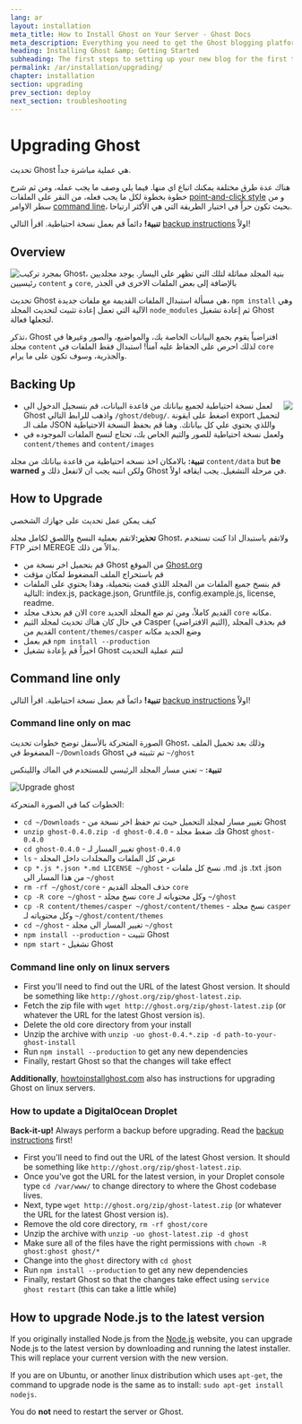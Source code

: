 ```yaml
---
lang: ar
layout: installation
meta_title: How to Install Ghost on Your Server - Ghost Docs
meta_description: Everything you need to get the Ghost blogging platform up and running on your local or remote environement.
heading: Installing Ghost &amp; Getting Started
subheading: The first steps to setting up your new blog for the first time.
permalink: /ar/installation/upgrading/
chapter: installation
section: upgrading
prev_section: deploy
next_section: troubleshooting
---
```


# Upgrading Ghost <a id="upgrade"></a>

تحديث Ghost هي عملية مباشرة جداً.

هناك عدة طرق مختلفة يمكنك اتباع اي منها. فيما يلي وصف ما يجب عمله، ومن ثم شرح خطوة بخطوة لكل ما يجب فعله، من النقر على الملفات [point-and-click style](#how-to) و من سطر الاوامر [command line](#cli)، بحيث تكون حراً في اختيار الطريقة التي هي الأكثر ارتياحا.

<p class="note"><strong>تنبية!</strong> دائماً قم بعمل نسخة احتياطية. اقرأ التالي <a href="#backing-up">backup instructions</a> اولاً!</p>

## Overview

<img src="https://s3-eu-west-1.amazonaws.com/ghost-website-cdn/folder-structure.png" style="float:left" />

بمجرد تركيب Ghost، بنية المجلد مماثلة لتلك التي تظهر على اليسار. يوجد مجلديين رئيسيين <code class="path">content</code> و <code class="path">core</code>, بالإضافة إلى بعض الملفات الاخرى في الجذر

تحديث Ghost هي مسألة استبدال الملفات القديمة مع ملفات جديدة، `npm install` وهي الآلية التي تعمل إعادة تثبيت لتحديث المجلد <code class="path">node_modules</code> ثم إعادة تشغيل Ghost لتجعلها فعالة.

تذكر، Ghost افتراضياً يقوم بجمع البيانات الخاصة بك، والمواضيع، والصور وغيرها في مجلد <code class="path">content</code> لذلك احرص على الحفاظ عليه آمناً! استبدال فقط الملفات في <code class="path">core</code> والجذرية، وسوف تكون على ما يرام.

## Backing Up <a id="backing-up"></a>

<img src="https://s3-eu-west-1.amazonaws.com/ghost-website-cdn/export.png" style="float:right" />

*   لعمل نسخة احتياطية لجميع بياناتك من قاعدة البيانات، قم بتسجيل الدخول الى Ghost واذهب للرابط التالي <code class="path">/ghost/debug/</code>. اضغط على ايقونة export لتحميل ملف الـ JSON واللذي يحتوي علي كل بياناتك. وهنا قم بحفظ النسخة الاحتياطية
*   ولعمل نسخة احتياطية للصور والثيم الخاص بك، تحتاج لنسخ الملفات الموجوده في <code class="path">content/themes</code> and <code class="path">content/images</code>

<p class="note"><strong>تنبية:</strong>  بالامكان اخذ نسخه احتياطية من قاعدة بياناتك من مجلد <code class="path">content/data</code> but <strong>be warned</strong> ولكن انتبه يجب ان لاتفعل ذلك و Ghost في مرحلة التشغيل. يجب ايقافه اولاً.</p>


## How to Upgrade <a id="how-to"></a>

كيف يمكن عمل تحديث على جهازك الشخصي

<p class="warn"><strong>تحذير:</strong>لاتقم بعملية النسخ واللصق لكامل مجلد Ghost، ولاتقم باستبدال اذا كنت تستخدم FTP اختر MEREGE بدالاً من ذلك.</p>

*   قم بتحميل اخر نسخة من Ghost من الموقع [Ghost.org](http://ghost.org/download/)
*   قم باستخراج الملف المضغوط لمكان مؤقت
*   قم بنسخ جميع الملفات من المجلد اللذي قمت بتحميلة، وهذا يحتوي على الملفات التالية: index.js, package.json, Gruntfile.js, config.example.js, license, readme.
*   الان قم بحذف مجلد <code class="path">core</code> القديم كاملاً، ومن ثم ضع المجلد الجديد <code class="path">core</code> مكانه.
*   في حال كان هناك تحديث لمجلد الثيم Casper (الثيم الافتراضي), قم بحذف المجلد القديم من <code class="path">content/themes/casper</code> وضع الجديد مكانه
*   قم بعمل `npm install --production`
*   اخيراً قم بإعادة تشغيل Ghost لتتم عملية التحديث

## Command line only <a id="cli"></a>

<p class="note"><strong>تنبية!</strong> دائماً قم بعمل نسخة احتياطية. اقرأ التالي <a href="#backing-up">backup instructions</a> اولاً!</p>

### Command line only on mac <a id="cli-mac"></a>

الصورة المتحركة بالأسفل توضح خطوات تحديث Ghost، وذلك بعد تحميل الملف المضغوط في <code class="path">~/Downloads</code> Ghost تم تثبيته في <code class="path">~/ghost</code> 

<span class="note">**تنبية:** `~` تعني مسار المجلد الرئيسي للمستخدم في الماك واللينكس</span>

![Upgrade ghost](https://s3-eu-west-1.amazonaws.com/ghost-website-cdn/mac-update.gif)

الخطوات كما في الصورة المتحركة:

*   <code class="path">cd ~/Downloads</code> - تغيير مسار لمجلد التحميل حيث تم حفظ اخر نسخة من Ghost
*   `unzip ghost-0.4.0.zip -d ghost-0.4.0` - فك ضغط مجلد Ghost <code class="path">ghost-0.4.0</code>
*   <code class="path">cd ghost-0.4.0</code> - تغيير المسار لـ <code class="path">ghost-0.4.0</code>
*   `ls` - عرض كل الملفات والمجلدات داخل المجلد
*   `cp *.js *.json *.md LICENSE ~/ghost` - نسخ كل ملفات .md .js .txt .json من هذا المسار الى <code class="path">~/ghost</code>
*   `rm -rf ~/ghost/core` - حذف المجلد القديم <code class="path">core</code>
*   `cp -R core ~/ghost` - نسخ مجلد <code class="path">core</code> وكل محتوياته لـ <code class="path">~/ghost</code>
*   `cp -R content/themes/casper ~/ghost/content/themes` - نسخ مجلد <code class="path">casper</code> وكل محتوياته لـ <code class="path">~/ghost/content/themes</code>
*   `cd ~/ghost` - تغيير المسار الى مجلد <code class="path">~/ghost</code>
*   `npm install --production` - تثبيت Ghost
*   `npm start` - تشغيل Ghost

### Command line only on linux servers <a id="cli-server"></a>

*   First you'll need to find out the URL of the latest Ghost version. It should be something like `http://ghost.org/zip/ghost-latest.zip`.
*   Fetch the zip file with `wget http://ghost.org/zip/ghost-latest.zip` (or whatever the URL for the latest Ghost version is).
*   Delete the old core directory from your install
*   Unzip the archive with `unzip -uo ghost-0.4.*.zip -d path-to-your-ghost-install`
*   Run `npm install --production` to get any new dependencies
*   Finally, restart Ghost so that the changes will take effect

**Additionally**, [howtoinstallghost.com](http://www.howtoinstallghost.com/how-to-update-ghost/) also has instructions for upgrading Ghost on linux servers.

### How to update a DigitalOcean Droplet <a id="digitalocean"></a>

<p class="note"><strong>Back-it-up!</strong> Always perform a backup before upgrading. Read the <a href="#backing-up">backup instructions</a> first!</p>

*   First you'll need to find out the URL of the latest Ghost version. It should be something like `http://ghost.org/zip/ghost-latest.zip`.
*   Once you've got the URL for the latest version, in your Droplet console type `cd /var/www/` to change directory to where the Ghost codebase lives.
*   Next, type `wget http://ghost.org/zip/ghost-latest.zip` (or whatever the URL for the latest Ghost version is).
*   Remove the old core directory, `rm -rf ghost/core`
*   Unzip the archive with `unzip -uo ghost-latest.zip -d ghost`
*   Make sure all of the files have the right permissions with `chown -R ghost:ghost ghost/*`
*   Change into the <code class="path">ghost</code> directory with `cd ghost`
*   Run `npm install --production` to get any new dependencies
*   Finally, restart Ghost so that the changes take effect using `service ghost restart` (this can take a little while)


## How to upgrade Node.js to the latest version <a id="upgrading-node"></a>

If you originally installed Node.js from the [Node.js](nodejs.org) website, you can upgrade Node.js to the latest version by downloading and running the latest installer. This will replace your current version with the new version.

If you are on Ubuntu, or another linux distribution which uses `apt-get`, the command to upgrade node is the same as to install: `sudo apt-get install nodejs`.

You do **not** need to restart the server or Ghost.
